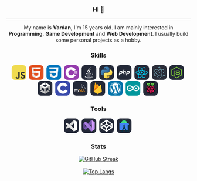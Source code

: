 <div align="center">
  <h3>Hi 👋</h3><hr>
  My name is <b>Vardan</b>, I'm 15 years old. I am mainly interested in <b>Programming</b>, <b>Game Development</b> and <b>Web Development</b>. I usually build some personal projects as a hobby.
  <h3>Skills</h3>
      <img src="https://github.com/tandpfun/skill-icons/blob/main/icons/JavaScript.svg" title="JavaScript" alt="JavaScript" width="40" height="40"/>&nbsp;
      <img src="https://github.com/tandpfun/skill-icons/blob/main/icons/HTML.svg" title="HTML5" alt="HTML5" width="40" height="40"/>&nbsp;
      <img src="https://github.com/tandpfun/skill-icons/blob/main/icons/CSS.svg" title="CSS3" alt="CSS3" width="40" height="40"/>&nbsp;
      <img src="https://github.com/tandpfun/skill-icons/blob/main/icons/CS.svg" title="C#" alt="C#" width="40" height="40"/>&nbsp;
      <img src="https://github.com/tandpfun/skill-icons/blob/main/icons/Java-Dark.svg" title="Java" alt="Java" width="40" height="40"/>&nbsp;
      <img src="https://github.com/tandpfun/skill-icons/blob/main/icons/Python-Dark.svg" title="Python" alt="Python" width="40" height="40"/>&nbsp;
      <img src="https://github.com/tandpfun/skill-icons/blob/main/icons/PHP-Dark.svg" title="PHP" alt="PHP" width="40" height="40"/>&nbsp;
      <img src="https://github.com/tandpfun/skill-icons/blob/main/icons/React-Dark.svg" title="React" alt="React" width="40" height="40"/>&nbsp;
       <img src="https://github.com/tandpfun/skill-icons/blob/main/icons/Electron.svg" title="Electron" alt="Electron" width="40" height="40"/>&nbsp;
      <img src="https://github.com/tandpfun/skill-icons/blob/main/icons/NodeJS-Dark.svg" title="NodeJS" alt="NodeJS" width="40" height="40"/>&nbsp;
      <img src="https://github.com/tandpfun/skill-icons/blob/main/icons/Unity-Dark.svg" title="Unity" alt="Unity" width="40" height="40"/>&nbsp;
      <img src="https://github.com/tandpfun/skill-icons/blob/main/icons/C.svg" title="C" alt="C" width="40" height="40"/>&nbsp;
      <img src="https://github.com/tandpfun/skill-icons/blob/main/icons/MySQL-Dark.svg" title="MySQL" alt="MySQL" width="40" height="40"/>&nbsp;
      <img src="https://github.com/tandpfun/skill-icons/blob/main/icons/Firebase-Dark.svg" title="Firebase" alt="Firebase" width="40" height="40"/>&nbsp;
      <img src="https://github.com/tandpfun/skill-icons/blob/main/icons/Wordpress.svg" title="WordPress" alt="WordPress" width="40" height="40"/>&nbsp;
      <img src="https://github.com/tandpfun/skill-icons/blob/main/icons/Arduino.svg" title="Arduino" alt="Arduino" width="40" height="40"/>&nbsp;
      <img src="https://github.com/tandpfun/skill-icons/blob/main/icons/RaspberryPi-Dark.svg" title="Raspberry Pi" alt="Raspberry Pi" width="40" height="40"/>&nbsp;
  <h3>Tools</h3>
      <img src="https://github.com/tandpfun/skill-icons/blob/main/icons/VSCode-Dark.svg" title="VSCode" alt="VSCode" width="40" height="40"/>&nbsp;
      <img src="https://github.com/tandpfun/skill-icons/blob/main/icons/VisualStudio-Dark.svg" title="Visual Studio" alt="Visual Studio" width="40" height="40"/>&nbsp;
      <img src="https://github.com/tandpfun/skill-icons/blob/main/icons/CodePen-Dark.svg" title="CodePen" alt="CodePen" width="40" height="40"/>&nbsp;
      <img src="https://github.com/tandpfun/skill-icons/blob/main/icons/AndroidStudio-Dark.svg" title="Android Studio" alt="Android Studio" width="40" height="40"/>&nbsp;
      <h3>Stats</h3>
    <div style="width:30%">
      <a href="https://git.io/streak-stats"><img style="width:400px" src="https://github-readme-streak-stats.herokuapp.com?user=Vardan2009&theme=dark&date_format=M%20j%5B%2C%20Y%5D" alt="GitHub Streak" /></a><br><br>
     <a href="https://github.com/anuraghazra/github-readme-stats"><img style="width:400px" src="https://github-readme-stats.vercel.app/api/top-langs/?username=Vardan2009&theme=dark" alt="Top Langs"/></a>
    </div>

  
</div>

<!--
**Vardan2009/Vardan2009** is a ✨ _special_ ✨ repository because its `README.md` (this file) appears on your GitHub profile.

Here are some ideas to get you started:

- 🔭 I’m currently working on ...
- 🌱 I’m currently learning ...
- 👯 I’m looking to collaborate on ...
- 🤔 I’m looking for help with ...
- 💬 Ask me about ...
- 📫 How to reach me: ...
- 😄 Pronouns: ...
- ⚡ Fun fact: ...
-->
